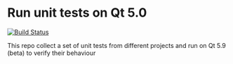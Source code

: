 Run unit tests on Qt 5.0
=========================================
[![Build Status](https://www.travis-ci.org/benlau/qtreleasetests.svg?branch=master)](https://www.travis-ci.org/benlau/qtreleasetests)

This repo collect a set of unit tests from different projects and run on Qt 5.9 (beta) to verify their behaviour

